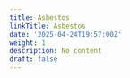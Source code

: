 ```yaml
---
title: Asbestos
linkTitle: Asbestos
date: '2025-04-24T19:57:00Z'
weight: 1
description: No content
draft: false
---
```



